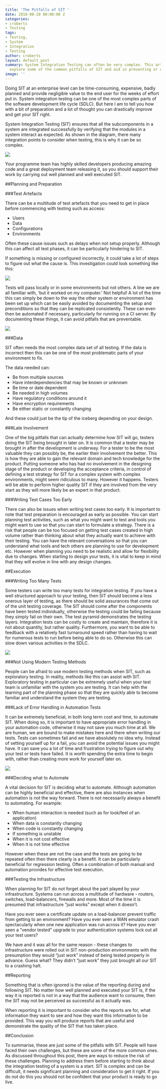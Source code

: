 ```yaml
---
title: 'The Pitfalls of SIT '
date: 2018-08-20 00:00:00 Z
categories:
- croberts
- Testing
tags:
- Testing,
- System
- Integration
- Testing
author: croberts
layout: default_post
summary: System Integration Testing can often be very complex. This article aims to
  explore some of the common pitfalls of SIT and aid in preventing or overcoming these.
image: ''
---
```


Doing SIT at an enterprise level can be time-consuming, expensive, badly planned and provide negligible value to the end user for the weeks of effort put in. System integration testing can be one of the most complex parts of the software development life cycle (SDLC). But here I am to tell you how with a bit of preparation and a lot of thought you can drastically improve and get your SIT right.

System Integration Testing (SIT) ensures that all the subcomponents in a system are integrated successfully by verifying that the modules in a system interact as expected. As shown in the diagram, there many integration points to consider when testing, this is why it can be so complex.

<img src='{{site.github.url}}/croberts/assets/SIT1.png'/>

Your programme team has highly skilled developers producing amazing code and a great deployment team releasing it, so you should support their work by carrying out well planned and well executed SIT.

##Planning and Preparation

###Test Artefacts

There can be a multitude of test artefacts that you need to get in place before commencing with testing such as access:

- Users
- Data
- Configurations
- Environments

Often these cause issues such as delays when not setup properly. Although this can affect all test phases, it can be particularly hindering to SIT.

If something is missing or configured incorrectly, it could take a lot of steps to figure out what the cause is. This investigation could look something like this:

<img src='{{site.github.url}}/croberts/assets/SITflow.PNG'/>

Tests will pass locally or in some environments but not others. A line we are all familiar with, ‘but it worked on my computer.’ Not helpful! A lot of the time this can simply be down to the way the other system or environment has been set up which can be easily avoided by documenting the setup and preconditions so that they can be replicated consistently. These can even then be automated if necessary, particularly for running on a CI server. By documenting these things, it can avoid pitfalls that are preventable.

<img src='{{site.github.url}}/croberts/assets/SIT2.png'/>

###Data

SIT often needs the most complex data set of all testing. If the data is incorrect then this can be one of the most problematic parts of your environment to fix.

The data needed can:

- Be from multiple sources
- Have interdependencies that may be known or unknown
- Be time or date dependent
- Be needed in high volumes
- Have regulatory conditions around it
- Have encryption requirements
- Be either static or constantly changing 

And these could just be the tip of the iceberg depending on your design.

###Late Involvement

One of the big pitfalls that can actually determine how SIT will go, testers doing the SIT being brought in later on. It is common that a tester may be brought in after the development is underway. For a tester to be the most valuable they can possibly be, the earlier their involvement the better. This is how they are able to gain the relevant domain and tech knowledge for the product. Putting someone who has had no involvement in the designing stage of the product or developing the acceptance criteria, in control of defining a test strategy for SIT for a complex system with complex environments, might seem ridiculous to many. However it happens. Testers will be able to perform higher quality SIT if they are involved from the very start as they will more likely be an expert in that product.

###Writing Test Cases Too Early

There can also be issues when writing test cases too early. It is important to note that test preparation is encouraged as early as possible. You can start planning test activities, such as what you might want to test and tools you might want to use so that you can start to formulate a strategy. There is a risk that people can be too focused on getting test cases created in high volume rather than thinking about what they actually want to achieve with their testing. You can have the relevant conversations so that you can understand what tools and tech others are planning to use for development etc. However when planning you need to be realistic and allow for flexibility due to changes. When starting to design your tests, it is vital to keep in mind that they will evolve in line with any design changes.

##Execution

###Writing Too Many Tests

Some testers can write too many tests for integration testing. If you have a well structured approach to your testing, then SIT should become a less onerous layer of testing, as there should be solid assurances that come out of the unit testing coverage. The SIT should come after the components have been tested individually, otherwise the testing could be failing because they simply fail on their own. The test pyramid demonstrates the testing layers. Integration tests can be costly to create and maintain, therefore it is not about quantity, but rather quality. Furthermore, you want to be able to feedback with a relatively fast turnaround speed rather than having to wait for numerous tests to run before being able to do so. Otherwise this can slow down various activities in the SDLC.

<img src='{{site.github.url}}/croberts/assets/SIT3.png'/>

###Not Using Modern Testing Methods

People can be afraid to use modern testing methods when SIT, such as exploratory testing. In reality, methods like this can assist with SIT. Exploratory testing in particular can be extremely useful when your test team is unfamiliar with the system you are testing. It can help with the learning part of the planning phase so that they are quickly able to become familiar and understand the system they are testing.

###Lack of Error Handling in Automation Tests

It can be extremely beneficial, in both long term cost and time, to automate SIT. When doing so, it is important to have appropriate error handling in your automation code, otherwise it may not save you much time at all. We are human, we are bound to make mistakes here and there when writing our tests. Tests can sometimes fail and we have absolutely no idea why. Instead of setting yourself up for a fail, you can avoid the potential issues you might have. It can save you a lot of time and frustration trying to figure out why your test or tests have failed. It is worth spending the extra time to begin with, rather than creating more work for yourself later on.

<img src='{{site.github.url}}/croberts/assets/SIT4.png'/>

###Deciding what to Automate

A vital decision for SIT is deciding what to automate. Although automation can be highly beneficial and effective, there are also instances when automation is not the way forward. There is not necessarily always a benefit to automating. For example:

- When human interaction is needed (such as for look/feel of an application)
- When data is constantly changing
- When code is constantly changing
- If something is unstable
- When it is not cost effective
- When it is not time effective

However when these are not the case and the tests are going to be repeated often then there clearly is a benefit. It can be particularly beneficial for regression testing. Often a combination of both manual and automation provides for effective test execution.

###Testing the Infrastructure

When planning for SIT do not forget about the part played by your infrastructure. Systems can run across a multitude of hardware - routers, switches, load-balancers, firewalls and more. Most of the time it is presumed that infrastructure “just works” except when it doesn’t.

Have you ever seen a certificate update on a load-balancer prevent traffic from getting to an environment? Have you ever seen a WAN emulator crash spectacularly when one new application was run across it? Have you ever seen a “vendor tested” upgrade to your authentication systems lock out all your test users?

We have and it was all for the same reason - these changes to infrastructure were rolled out in SIT non-production environments with the presumption they would “just work” instead of being tested properly in advance. Guess what? They didn’t “just work” they just brought all our SIT to a crashing halt.

##Reporting

Something that is often ignored is the value of the reporting during and following SIT. No matter how well planned and executed your SIT is, if the way it is reported is not in a way that the audience want to consume, then the SIT may not be perceived as successful as it actually was.

When reporting it is important to consider who the reports are for, what information they want to see and how they want this information to be provided. This way you will produce reports that are useful and demonstrate the quality of the SIT that has taken place.

##Conclusion

To summarise, these are just some of the pitfalls with SIT. People will have faced their own challenges, but these are some of the more common ones. As discussed throughout this post, there are ways to reduce the risk of these challenges. Planning to address them before starting to think about the integration testing of a system is a start. SIT is complex and can be difficult, it needs significant planning and consideration to get it right. If you do not do this you should not be confident that your product is ready to go live.

